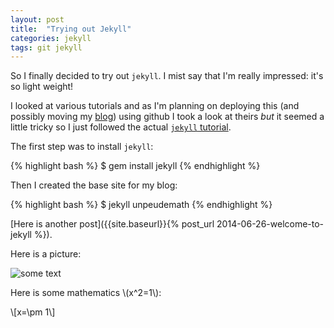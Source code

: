 ```yaml
---
layout: post
title:  "Trying out Jekyll"
categories: jekyll
tags: git jekyll
---
```


So I finally decided to try out `jekyll`. I mist say that I'm really impressed: it's so light weight!

I looked at various tutorials and as I'm planning on deploying this (and possibly moving my [blog](http://drvinceknight.blogspot.co.uk/)) using github I took a look at theirs *but* it seemed a little tricky so I just followed the actual [`jekyll` tutorial](http://jekyllrb.com/docs/quickstart/).

The first step was to install `jekyll`:

{% highlight bash %}
$ gem install jekyll
{% endhighlight %}

Then I created the base site for my blog:

{% highlight bash %}
$ jekyll unpeudemath
{% endhighlight %}

[Here is another post]({{site.baseurl}}{% post_url 2014-06-26-welcome-to-jekyll %}).

Here is a picture:

![some text]({{site.baseurl}}/assets/waterfall.jpg)

Here is some mathematics \\(x^2=1\\):

\\[x=\pm 1\\]

